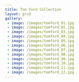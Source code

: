 ```yaml
---
title: Tom Ford Collection
layout: grid
gallery:
 - image: /images/tomford_01.jpg
 - image: /images/tomford_02.jpg
 - image: /images/tomford_03.jpg
 - image: /images/tomford_04.jpg
 - image: /images/tomford_05.jpg
 - image: /images/tomford_06.jpg
 - image: /images/tomford_07.jpg
 - image: /images/tomford_08.jpg
 - image: /images/tomford_09.jpg
 - image: /images/tomford_10.jpg
 - image: /images/tomford_11.jpg
 - image: /images/tomford_12.jpg
---
```

